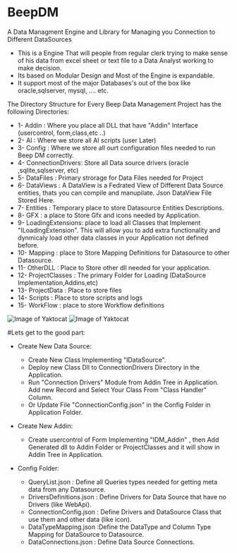 # BeepDM

A Data Managment Engine and Library for Managing you Connection to Different DataSources 

  * This is a Engine That will people from regular clerk trying to make sense of his data from excel sheet or text file to a Data Analyst working to make decision.
  * Its based on Modular Design and Most of the Engine is expandable.
  * It support most of the major Databases's out of the box like oracle,sqlserver, mysql, .... etc.

The Directory Structure for Every Beep Data Management Project has the following Directories:

* 1- Addin            : Where you place all DLL that have "Addin" Interface (usercontrol, form,class,etc ..)
* 2- AI               : Where we store all AI scripts (user Later)
* 3- Config           : Where we store all ourt configuration files needed to run Beep DM correctly.
* 4- ConnectionDrivers: Store all Data source drivers (oracle ,sqlite,sqlserver, etc)
* 5- DataFiles        : Primary strorage for Data Files needed for Project
* 6- DataViews        : A DataView is a Fedrated View of Different Data Source entities, thats you can compile and manupilate. Json DataView File Stored Here.
* 7- Entities         : Temporary place to store Datasource Entities Descriptions.
* 8- GFX              : a place to Store Gfx and icons needed by Application.
* 9- LoadingExtensions: place to load all Classes that Implement "ILoadingExtension". This will allow you to add extra functionality and dynmicaly load other data                             classes in your Application not defined before.
* 10- Mapping         : place to Store Mapping Definitions for Datasource to other Datasource.
* 11- OtherDLL        : Place to Store other dll needed for your application.
* 12- ProjectClasses  : The primary Folder for Loading (DataSource Implementation,Addins,etc)
* 13- ProjectData     : Place to store files 
* 14- Scripts         : Place to store scripts and logs
* 15- WorkFlow        : place to store Workflow definitions

![Image of Yaktocat](https://github.com/fahadTheTechIdea/gfx/raw/master/BeepDMProjectStructure.png) 
![Image of Yaktocat](https://github.com/fahadTheTechIdea/gfx/blob/master/DataManagementEngine.png) 


#Lets get to the good part:


* Create New Data Source:
  * Create New Class Implementing "IDataSource".
  * Deploy new Class Dll to ConnectionDrivers Directory in the Application.
  * Run "Connection Drivers" Module from Addin Tree in Application. Add new Record and Select Your Class From "Class Handler" Column.
  * Or Update File "ConnectionConfig.json" in the Config Folder in Application Folder.
  
* Create New Addin:
  * Create usercontrol of Form Implementing "IDM_Addin" , then Add Generated dll to Addin Folder or ProjectClasses and it will show in Addin Tree in Application.
    
* Config Folder:
   * QueryList.json : Define all Queries types needed for getting meta data from any Datasource.
   * DriversDefinitions.json : Define Drivers for Data Source that have no Drivers (like WebApi).
   * ConnectionConfig.json : Define Drivers and DataSource Class that use them and other data (like icon).
   * DataTypeMapping.json :Define the DataType and Column Type Mapping for DataSource to Datasource.
   * DataConnections.json : Define Data Source Connections.

